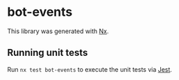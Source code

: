 # bot-events

This library was generated with [Nx](https://nx.dev).

## Running unit tests

Run `nx test bot-events` to execute the unit tests via [Jest](https://jestjs.io).
